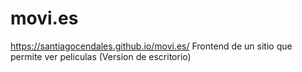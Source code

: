 # movi.es
https://santiagocendales.github.io/movi.es/
Frontend de un sitio que permite ver peliculas (Version de escritorio)

